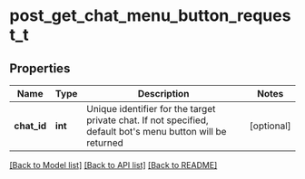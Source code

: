 # post_get_chat_menu_button_request_t

## Properties
Name | Type | Description | Notes
------------ | ------------- | ------------- | -------------
**chat_id** | **int** | Unique identifier for the target private chat. If not specified, default bot&#39;s menu button will be returned | [optional] 

[[Back to Model list]](../README.md#documentation-for-models) [[Back to API list]](../README.md#documentation-for-api-endpoints) [[Back to README]](../README.md)


